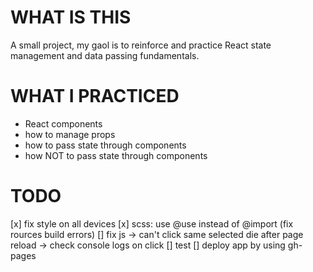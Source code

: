 # WHAT IS THIS 
A small project, my gaol is to reinforce and practice React state management and data passing fundamentals.

# WHAT I PRACTICED
- React components
- how to manage props
- how to pass state through components
- how NOT to pass state through components

# TODO
[x] fix style on all devices
[x] scss: use @use instead of @import (fix rources build errors)
[] fix js -> can't click same selected die after page reload -> check console logs on click
[] test
[] deploy app by using gh-pages 